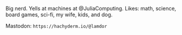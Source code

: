 Big nerd. Yells at machines at @JuliaComputing. Likes: math, science, board games, sci-fi, my wife, kids, and dog.

Mastodon: `https://hachyderm.io/@lamdor`
